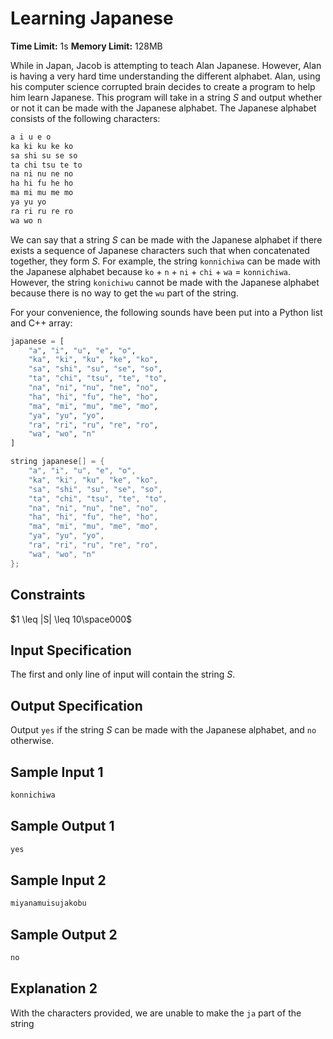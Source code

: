 # Learning Japanese

**Time Limit:** 1s
**Memory Limit:** 128MB

While in Japan, Jacob is attempting to teach Alan Japanese. However, Alan is having a very hard time understanding the different alphabet. Alan, using his computer science corrupted brain decides to create a program to help him learn Japanese. This program will take in a string $S$ and output whether or not it can be made with the Japanese alphabet. The Japanese alphabet consists of the following characters:

```txt
a i u e o
ka ki ku ke ko
sa shi su se so
ta chi tsu te to
na ni nu ne no
ha hi fu he ho
ma mi mu me mo
ya yu yo
ra ri ru re ro
wa wo n
```

We can say that a string $S$ can be made with the Japanese alphabet if there exists a sequence of Japanese characters such that when concatenated together, they form $S$. For example, the string `konnichiwa` can be made with the Japanese alphabet because `ko` + `n` + `ni` + `chi` + `wa` = `konnichiwa`. However, the string `konichiwu` cannot be made with the Japanese alphabet because there is no way to get the `wu` part of the string.

For your convenience, the following sounds have been put into a Python list and C++ array:

```py
japanese = [
    "a", "i", "u", "e", "o",
    "ka", "ki", "ku", "ke", "ko",
    "sa", "shi", "su", "se", "so",
    "ta", "chi", "tsu", "te", "to",
    "na", "ni", "nu", "ne", "no",
    "ha", "hi", "fu", "he", "ho",
    "ma", "mi", "mu", "me", "mo",
    "ya", "yu", "yo",
    "ra", "ri", "ru", "re", "ro",
    "wa", "wo", "n"
]
```

```cpp
string japanese[] = {
    "a", "i", "u", "e", "o",
    "ka", "ki", "ku", "ke", "ko",
    "sa", "shi", "su", "se", "so",
    "ta", "chi", "tsu", "te", "to",
    "na", "ni", "nu", "ne", "no",
    "ha", "hi", "fu", "he", "ho",
    "ma", "mi", "mu", "me", "mo",
    "ya", "yu", "yo",
    "ra", "ri", "ru", "re", "ro",
    "wa", "wo", "n"
};
```

## Constraints

$1 \leq |S| \leq 10\space000$

## Input Specification

The first and only line of input will contain the string $S$.

## Output Specification

Output `yes` if the string $S$ can be made with the Japanese alphabet, and `no` otherwise.

## Sample Input 1

```txt
konnichiwa
```

## Sample Output 1

```txt
yes
```

## Sample Input 2

```txt
miyanamuisujakobu
```

## Sample Output 2

```txt
no
```

## Explanation 2

With the characters provided, we are unable to make the `ja` part of the string

